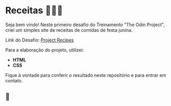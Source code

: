 # Receitas :corn::hotdog::cake:

Seja bem vindo! Neste primeiro desafio do Treinamento "The Odin Project", criei um simples site de receitas de comidas de festa junina.

Link do Desafio: <a href="https://www.theodinproject.com/lessons/foundations-recipes/">Project Recipes</a>

Para a elaboração do projeto, utilizei:

- **HTML**
- **CSS**

Fique à vontade para conferir o resultado neste repositório e para entrar em contato.

## :rocket:

